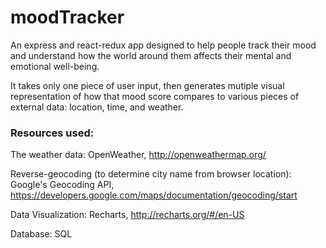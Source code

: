 # moodTracker #

An express and react-redux app designed to help people track their mood and understand how the world around them affects 
their mental and emotional well-being.

It takes only one piece of user input, then generates mutiple visual representation of how that
mood score compares to various pieces of external data: location, time, and weather.


### Resources used: ###

The weather data: OpenWeather, http://openweathermap.org/

Reverse-geocoding (to determine city name from browser location):
Google's Geocoding API, https://developers.google.com/maps/documentation/geocoding/start

Data Visualization: Recharts, http://recharts.org/#/en-US

Database: SQL
